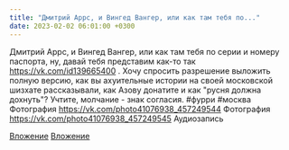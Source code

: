 ```yaml
---
title: "Дмитрий Аррс, и Вингед Вангер, или как там тебя по..."
date: 2023-02-02 06:01:00 +0300
---
```


Дмитрий Аррс, и Вингед Вангер, или как там тебя по серии и номеру паспорта, ну, давай тебя представим как-то так https://vk.com/id139665400 . Хочу спросить разрешение выложить полную версию, как вы ахуительные истории на своей московской шизхате рассказывали, как Азову донатите и как "русня должна дохнуть"? Учтите, молчание - знак согласия.
#фурри #москва
Фотография
https://vk.com/photo41076938_457249544
Фотография
https://vk.com/photo41076938_457249545
Аудиозапись

[Вложение](https://vk.com/photo41076938_457249544)
[Вложение](https://vk.com/photo41076938_457249545)
